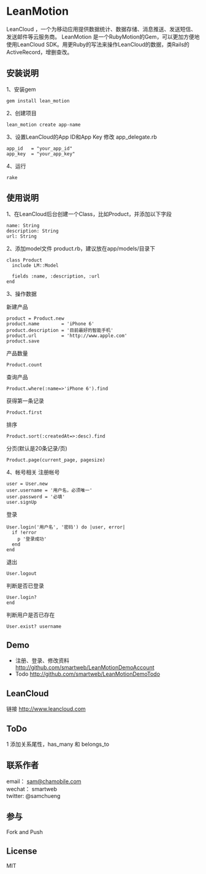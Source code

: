 # LeanMotion

LeanCloud ，一个为移动应用提供数据统计、数据存储、消息推送、发送短信、发送邮件等云服务商。
LeanMotion 是一个RubyMotion的Gem，可以更加方便地使用LeanCloud SDK。用更Ruby的写法来操作LeanCloud的数据，类Rails的ActiveRecord，增删查改。

## 安装说明

1、安装gem
```
gem install lean_motion
```

2、创建项目
```
lean_motion create app-name
```

3、设置LeanCloud的App ID和App Key
修改 app_delegate.rb

```
app_id   = "your_app_id"
app_key  = "your_app_key" 
```

4、运行
```
rake
```

## 使用说明
1、在LeanCloud后台创建一个Class，比如Product，并添加以下字段
```
name: String
description: String
url: String
```

2、添加model文件 product.rb，建议放在app/models/目录下
```
class Product
  include LM::Model

  fields :name, :description, :url
end
```

3、操作数据

新建产品
```
product = Product.new
product.name 		= 'iPhone 6'
product.description = '目前最好的智能手机'
product.url 		= 'http://www.apple.com'
product.save
```

产品数量
```
Product.count
```

查询产品
```
Product.where(:name=>'iPhone 6').find
```

获得第一条记录
```
Product.first
```

排序
```
Product.sort(:createdAt=>:desc).find
```

分页(默认是20条记录/页)
```
Product.page(current_page, pagesize)
```

4、帐号相关
注册帐号
```
user = User.new
user.username = '用户名，必须唯一'
user.password = '必填'
user.signUp
```

登录
```
User.login('用户名', '密码') do |user, error|
  if !error
    p '登录成功'
  end
end
```

退出
```
User.logout
```

判断是否已登录
```
User.login?
end
```

判断用户是否已存在
```
User.exist? username
```

## Demo
* 注册、登录、修改资料 http://github.com/smartweb/LeanMotionDemoAccount
* Todo http://github.com/smartweb/LeanMotionDemoTodo

## LeanCloud
链接 http://www.leancloud.com

## ToDo
1 添加关系尾性，has_many 和 
  belongs_to

## 联系作者
email：		sam@chamobile.com  
wechat：		smartweb  
twitter: 	@samchueng

## 参与
Fork and Push

## License
MIT

